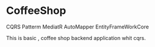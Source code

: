 # CoffeeShop

CQRS Patterm
MediatR
AutoMapper
EntityFrameWorkCore

This is basic , coffee shop backend application whit cqrs.

